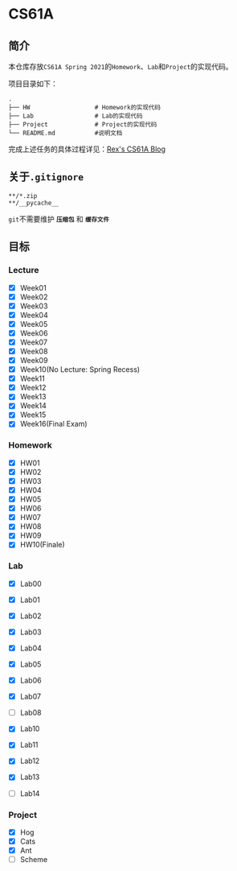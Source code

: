 # CS61A

## 简介

本仓库存放`CS61A Spring 2021`的`Homework`、`Lab`和`Project`的实现代码。

项目目录如下：

```shell
.
├── HW					# Homework的实现代码
├── Lab					# Lab的实现代码
├── Project				# Project的实现代码
└── README.md	        #说明文档
```

完成上述任务的具体过程详见：[Rex's CS61A Blog](https://maxwell2020152049.github.io/categories/cs61a/)

## 关于`.gitignore`

```
**/*.zip
**/__pycache__
```

`git`不需要维护 **`压缩包`** 和 **`缓存文件`**

## 目标

### Lecture

- [X] Week01
- [X] Week02
- [X] Week03
- [X] Week04
- [X] Week05
- [X] Week06
- [X] Week07
- [X] Week08
- [X] Week09
- [X] Week10(No Lecture: Spring Recess)
- [X] Week11
- [X] Week12
- [X] Week13
- [X] Week14
- [X] Week15
- [X] Week16(Final Exam)

### Homework

- [X] HW01
- [X] HW02
- [X] HW03
- [X] HW04
- [X] HW05
- [X] HW06
- [X] HW07
- [X] HW08
- [X] HW09
- [X] HW10(Finale)

### Lab
- [X] Lab00
- [X] Lab01
- [X] Lab02
- [X] Lab03
- [X] Lab04
- [X] Lab05
- [X] Lab06
- [X] Lab07
- [ ] Lab08
- [X] Lab10
- [X] Lab11
- [X] Lab12
- [X] Lab13
- [ ] Lab14


### Project
- [X] Hog
- [X] Cats
- [X] Ant
- [ ] Scheme
